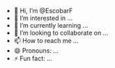 - 👋 Hi, I’m @EscobarF
- 👀 I’m interested in ...
- 🌱 I’m currently learning ...
- 💞️ I’m looking to collaborate on ...
- 📫 How to reach me ...
- 😄 Pronouns: ...
- ⚡ Fun fact: ...

<!---
EscobarF/EscobarF is a ✨ special ✨ repository because its `README.md` (this file) appears on your GitHub profile.
You can click the Preview link to take a look at your changes.
--->
